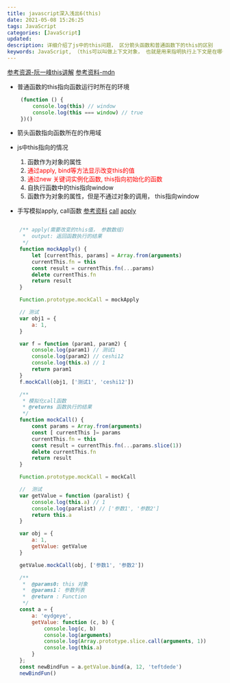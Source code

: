 ```yaml
---
title: javascript深入浅出6(this)
date: 2021-05-08 15:26:25
tags: JavaScript
categories: [JavaScript]
updated:
description: 详细介绍了js中的this问题， 区分箭头函数和普通函数下的this的区别
keywords: JavaScript, （this可以叫做上下文对象， 也就是用来指明执行上下文是在哪个上下文中被触发的对象）
---
```


[参考资源-阮一峰this讲解](http://www.ruanyifeng.com/blog/2018/06/javascript-this.html)
[参考资料-mdn](https://developer.mozilla.org/zh-CN/docs/Web/JavaScript/Reference/Operators/this)

- 普通函数的this指向函数运行时所在的环境

   ``` javascript
    (function () {
        console.log(this) // window
        console.log(this === window) // true
    })()
  ```

- 箭头函数指向函数所在的作用域

- js中this指向的情况
    1. 函数作为对象的属性
    2. <span style="color: red;">通过apply, bind等方法显示改变this的值</span>
    3. <span style="color: red;">通过new 关键词实例化函数, this指向初始化的函数</span>
    4. 自执行函数中的this指向window
    5. 函数作为对象的属性，但是不通过对象的调用， this指向window



- 手写模拟apply, call函数
    [参考资料](https://github.com/mqyqingfeng/Blog/issues/11)
    [call]('../../code/call.js)
    [apply]('../../code/apply.js)

```javascript

    /** apply(需要改变的this值， 参数数组)
     *  output: 返回函数执行的结果
     */
    function mockApply() {
        let [currentThis, params] = Array.from(arguments)
        currentThis.fn = this
        const result = currentThis.fn(...params)
        delete currentThis.fn
        return result
    }

    Function.prototype.mockCall = mockApply

    // 测试
    var obj1 = {
        a: 1,
    }

    var f = function (param1, param2) {
        console.log(param1) // 测试1
        console.log(param2) // ceshi12
        console.log(this.a) // 1
        return param1
    }
    f.mockCall(obj1, ['测试1', 'ceshi12'])
```


```javascript
    /**
     * 模拟化call函数
     * @returns 函数执行的结果
     */
    function mockCall() {
        const params = Array.from(arguments)
        const [ currentThis ]= params
        currentThis.fn = this
        const result = currentThis.fn(...params.slice(1))
        delete currentThis.fn
        return result
    }

    Function.prototype.mockCall = mockCall

    //  测试
    var getValue = function (paralist) {
        console.log(this.a) // 1
        console.log(paralist) // ['参数1', '参数2']
        return this.a
    }

    var obj = {
        a: 1,
        getValue: getValue
    }

    getValue.mockCall(obj, ['参数1', '参数2'])
```

```javascript
    /**
     *  @params0: this 对象
     *  @params1： 参数列表
     *  @return : Function
     */
    const a = {
        a: 'eydgeye',
        getValue: function (c, b) {
            console.log(c, b)
            console.log(arguments)
            console.log(Array.prototype.slice.call(arguments, 1))
            console.log(this.a)
        }
    };
    const newBindFun = a.getValue.bind(a, 12, 'teftdede')
    newBindFun()
```